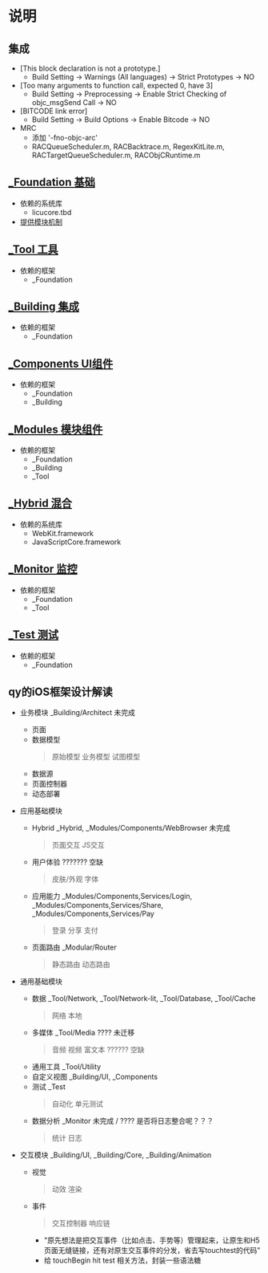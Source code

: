 # 说明

## 集成

* [This block declaration is not a prototype.]
    - Build Setting -> Warnings (All languages) -> Strict Prototypes -> NO
* [Too many arguments to function call, expected 0, have 3]
	- Build Setting -> Preprocessing -> Enable Strict Checking of objc_msgSend Call -> NO
* [BITCODE link error]
	- Build Setting -> Build Options -> Enable Bitcode -> NO
* MRC
    - 添加 '-fno-objc-arc'
    - RACQueueScheduler.m, RACBacktrace.m, RegexKitLite.m, RACTargetQueueScheduler.m, RACObjCRuntime.m

## [_Foundation 基础](_Foundation/README.md)

* 依赖的系统库
	- licucore.tbd
* [提供模块机制](_Foundation/Modular/README.md)

## [_Tool 工具](_Tool/README.md)

* 依赖的框架
	- _Foundation

## [_Building 集成](_Building/README.md)

* 依赖的框架
	- _Foundation

## [_Components UI组件](_Components/README.md)

* 依赖的框架
	- _Foundation
	- _Building

## [_Modules 模块组件](_Modules/README.md)

* 依赖的框架
	- _Foundation
	- _Building
	- _Tool

## [_Hybrid 混合](_Hybrid/README.md)

* 依赖的系统库
  - WebKit.framework
  - JavaScriptCore.framework

## [_Monitor 监控](_Monitor/README.md)

* 依赖的框架
	- _Foundation
	- _Tool

## [_Test 测试](_Test/README.md)

* 依赖的框架
	- _Foundation

## qy的iOS框架设计解读

* 业务模块 _Building/Architect 未完成
	- 页面
	- 数据模型
		> 原始模型
		> 业务模型
		> 试图模型
	- 数据源
	- 页面控制器
	- 动态部署
* 应用基础模块
	- Hybrid _Hybrid, _Modules/Components/WebBrowser 未完成
		> 页面交互
		> JS交互
	- 用户体验 ??????? 空缺
		> 皮肤/外观
		> 字体
	- 应用能力 _Modules/Components,Services/Login, _Modules/Components,Services/Share, _Modules/Components,Services/Pay
		> 登录
		> 分享
		> 支付
	- 页面路由 _Modular/Router
		> 静态路由
		> 动态路由
* 通用基础模块 
	- 数据 _Tool/Network, _Tool/Network-lit, _Tool/Database, _Tool/Cache
		> 网络
		> 本地
	- 多媒体 _Tool/Media ???? 未迁移
		> 音频
		> 视频
		> 富文本 ?????? 空缺
	- 通用工具 _Tool/Utility
	- 自定义视图 _Building/UI, _Components
	- 测试 _Test
		> 自动化
		> 单元测试
	- 数据分析 _Monitor 未完成 / ???? 是否将日志整合呢？？？
		> 统计
		> 日志

* 交互模块 _Building/UI, _Building/Core, _Building/Animation
	- 视觉
		> 动效
		> 渲染
	- 事件
		> 交互控制器
		> 响应链
		- "原先想法是把交互事件（比如点击、手势等）管理起来，让原生和H5页面无缝链接，还有对原生交互事件的分发，省去写touchtest的代码"
		- 给 touchBegin hit test 相关方法，封装一些语法糖

